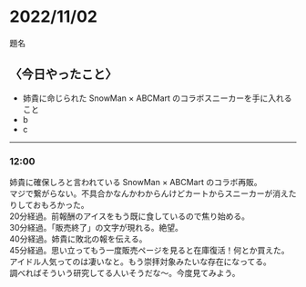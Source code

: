 2022/11/02
============

題名

## 〈今日やったこと〉  
* 姉貴に命じられた SnowMan × ABCMart のコラボスニーカーを手に入れること
* b
* c

---

### 12:00  
姉貴に確保しろと言われている SnowMan × ABCMart のコラボ再販。  
マジで繋がらない。不具合かなんかわからんけどカートからスニーカーが消えたりしておもろかった。  
20分経過。前報酬のアイスをもう既に食しているので焦り始める。  
30分経過。「販売終了」の文字が現れる。絶望。  
40分経過。姉貴に敗北の報を伝える。  
45分経過。思い立ってもう一度販売ページを見ると在庫復活！何とか買えた。  
アイドル人気ってのは凄いなと。もう崇拝対象みたいな存在になってる。  
調べればそういう研究してる人いそうだな～。今度見てみよう。  

###
